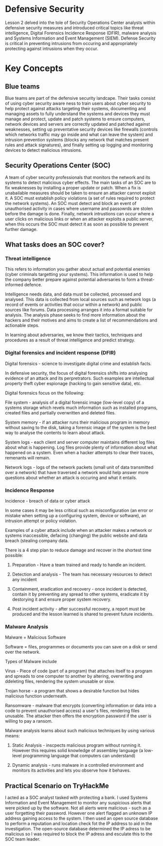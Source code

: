 # Defensive Security
Lesson 2 delved into the tole of Security Operations Center analysts within defensive security measures and introduced critical topics like threat intelligence, Digital Forensics Incidence Response (DFIR), malware analysis and Systems Information and Event Management (SIEM). Defense Security is critical in preventing intrusions from occuring and appropriately protecting against intrusions when they occur.

# Key Concepts

## Blue teams 
Blue teams are part of the defensive security landcape. Their tasks consist of using cyber security aware ness to train users about cyber security to help protect against attacks targeting their systems, documenting and managing assets to fully understand the systems and devices they must manage and protect, update and patch systems to ensure computers, network devices and servers are correctly updated and patched against weaknesses, setting up preventative security devices like firewalls (controls which networks traffic may go inside and what can leave the system) and intrusion prevention systems (blocks any network that matches present rules and attack signatures), and finally setting up logging and monitoring devices to detect malicious intrusions. 

## Security Operations Center (SOC)
A team of cyber security professionals that monitors the network and its systems to detect malicious cyber effects. The main tasks of an SOC are to fix weaknesses by installing a proper update or patch. When a fix is unabailable measures should be taken to ensure an attacker cannot exploit it. A SOC must establish policy violations (a set of rules required to protect the network systems). An SOC must detect and block an event of unauthorised activity in cases where username and passowrds are stolen before the damage is done. Finally, network intrustions can occur where a user clicks on malicious links or when an attacker exploits a public server, when this occurs the SOC must detect it as soon as possible to prevent further damage. 

## What tasks does an SOC cover?
### Threat intelligence 
This refers to information you gather about actual and potential enemies (cyber criminals targetting your systems). This information is used to help the company better prepare against potential adversaries to form a threat-informed defence. 

Intelligence needs data, and data must be collected, processed and analysed. This data is collected from local sources such as network logs (a record of events or activities that occur within a network) and public sources like forums. Data processing arranges it into a format suitable for analysis. The analysis phase seeks to find more information about the hackers and their motives and aims to create a list of recommendations and actionable steps. 

In learning about adversaries, we know their tactics, techniques and procedures as a result of threat intelligence and predict strategy. 

### Digital forensics and incident response (DFIR)
Digital forensics - science to investigate digital crime and establish facts. 

In defensive security, the focus of digital forensics shifts into analysing evidence of an attack and its perpretrators. Such examples are intellectual property theft cyber espionage (hacking to gain sensitive data), etc.

Digital forensics focus on the following:

File system - analysis of a digital forensic image (low-level copy) of a systems storage which revels much information such as installed programs, created files and partially overwritten and deleted files.

System memory -  if an attacker runs their malicious program in memory without saving to the disk, taking a forensic image of the system is the best way to analyse the contents to learn about attack.

System logs - each client and server computer maintains different log files about what is happening. Log files provide plenty of information about what happened on a system. Even when a hacker attempts to clear their traces, remenants will remain. 

Network logs - logs of the network packets (small unit of data transmitted over a network) that have traversed a network would help answer more questions about whether an attack is occuring and what it entails.

### Incidence Response
Incidence - breach of data or cyber attack

In some cases it may be less critical such as misconfiguration (an error or mistake when setting up a configuring system, device or software), an intrusion attempt or policy violation. 

Examples of a cyber attack include when an attacker makes a network or systems inaccessible, defacing (changing) the public website and data breach (stealing company data.

There is a 4 step plan to reduce damage and recover in the shortest time possible:

1. Preparation - Have a team trained and ready to handle an incident.

2. Detection and analysis - The team has necessary resources to detect any incident 

3. Containment, eradication and recovery - once incident is detected, contain it by preventing any spread to other systems, eradicate it by destorying it and ensure proper system recovery.

4. Post incident activity - after successful recovery, a report must be produced and the lesson learned is shared to prevent future incidents.

### Malware Analysis
Malware = Malicious Software

Software = files, programmes or documents you can save on a disk or send over the network.

Types of Malware include

Virus - Piece of code (part of a program) that attaches itself to a program and spreads to one computer to another by altering, overwriting and ddeleting files, rendering the system unusable or slow.

Trojan horse - a program that shows a desirable function but hides malicious function underneath.

Ransomware - malware that encrypts (converting information or data into a code to prevent unauthorised access) a user's files, rendering files unusable. The attacker then offers the encryption password if the user is willing to pay a ransom. 

Malware analysis learns about such malicious techniques by using various means:

1. Static Analysis - inscpects malicious program without running it. However this requires solid knowledge of assembley language (a low-level programming language that computers can understand)

2. Dynamic analysis - runs malware in a controlled environment and monitors its activities and lets you observe how it behaves.

## Practical Scenario on TryHackMe
I acted as a SOC analyst tasked with protecting a bank. I used Systems Information and Event Management to monitor any suspicious alerts that were picked up by the software. Not all alerts were malicious - such as a user forgetting their password. However one alert flagged an unknown IP address gaining access to the system. I then used an open source database to perform a reputation and location check fot the IP address to aid in the investigation. The open-source database determined the IP adress to be malicious so I was required to block the IP adress and esculate this to the SOC team leader. 


